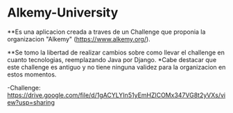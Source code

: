 # Alkemy-University

**Es una aplicacion creada a traves de un Challenge que proponia la organizacion "Alkemy" (https://www.alkemy.org/). 

**Se tomo la libertad de realizar cambios sobre como llevar el challenge en cuanto tecnologias, reemplazando Java por Django. 
*Cabe destacar que este challenge es antiguo y no tiene ninguna validez para la organizacion en estos momentos.

-Challenge:
https://drive.google.com/file/d/1gACYLYIn51yEmHZlCOMx347VG8t2yVXs/view?usp=sharing
